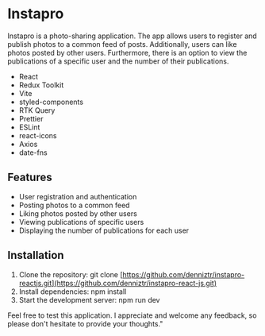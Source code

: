 <h1>Instapro</h1>

<p>Instapro is a photo-sharing application. The app allows users to register and publish photos to a common feed of posts. Additionally, users can like photos posted by other users. Furthermore, there is an option to view the publications of a specific user and the number of their publications.</p>

- React
- Redux Toolkit
- Vite
- styled-components
- RTK Query
- Prettier
- ESLint
- react-icons
- Axios
- date-fns

## Features

- User registration and authentication
- Posting photos to a common feed
- Liking photos posted by other users
- Viewing publications of specific users
- Displaying the number of publications for each user

## Installation

1. Clone the repository: git clone [https://github.com/denniztr/instapro-reactjs.git](https://github.com/denniztr/instapro-react-js.git)
2. Install dependencies: npm install
3. Start the development server: npm run dev


Feel free to test this application. I appreciate and welcome any feedback, so please don't hesitate to provide your thoughts."
